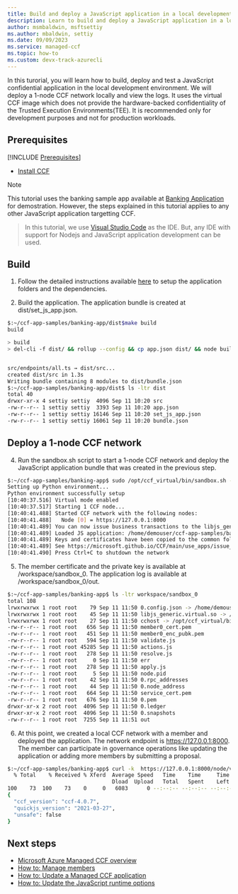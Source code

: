 ```yaml
---
title: Build and deploy a JavaScript application in a local development environment
description: Learn to build and deploy a JavaScript application in a local development environment
author: msmbaldwin, msftsettiy
ms.author: mbaldwin, settiy
ms.date: 09/09/2023
ms.service: managed-ccf
ms.topic: how-to
ms.custom: devx-track-azurecli
---
```


In this turorial, you will learn how to build, deploy and test a JavaScript confidential application in the local development environment. We will deploy a 1-node CCF network locally and view the logs. It uses the virtual CCF image which does not provide the hardware-backed confidentiality of the Trusted Execution Environments(TEE). It is recommended only for development purposes and not for production workloads.

## Prerequisites

[!INCLUDE [Prerequisites](./includes/proposal-prerequisites.md)]
- [Install CCF](https://github.com/Microsoft/CCF/releases)

> [!Note]
> This tutorial uses the banking sample app available at [Banking Application](https://github.com/microsoft/ccf-app-samples/tree/main/banking-app) for demostration. However, the steps explained in this tutorial applies to any other JavaScript application targetting CCF. 

> In this tutorial, we use [Visual Studio Code](https://code.visualstudio.com/) as the IDE. But, any IDE with support for Nodejs and JavaScript application development can be used.

## Build

1. Follow the detailed instructions available [here](https://microsoft.github.io/CCF/main/build_apps/js_app_ts.html) to setup the application folders and the dependencies.

2. Build the application. The application bundle is created at dist/set_js_app.json.

```bash
$:~/ccf-app-samples/banking-app/dist$make build
build

> build
> del-cli -f dist/ && rollup --config && cp app.json dist/ && node build_bundle.js dist/


src/endpoints/all.ts → dist/src...
created dist/src in 1.3s
Writing bundle containing 8 modules to dist/bundle.json
$:~/ccf-app-samples/banking-app/dist$ ls -ltr dist
total 40
drwxr-xr-x 4 settiy settiy  4096 Sep 11 10:20 src
-rw-r--r-- 1 settiy settiy  3393 Sep 11 10:20 app.json
-rw-r--r-- 1 settiy settiy 16146 Sep 11 10:20 set_js_app.json
-rw-r--r-- 1 settiy settiy 16061 Sep 11 10:20 bundle.json
```
## Deploy a 1-node CCF network

4. Run the sandbox.sh script to start a 1-node CCF network and deploy the JavaScript application bundle that was created in the previous step. 

```bash
$:~/ccf-app-samples/banking-app$ sudo /opt/ccf_virtual/bin/sandbox.sh --js-app-bundle ~/ccf-app-samples/banking-app/dist/
Setting up Python environment...
Python environment successfully setup
[10:40:37.516] Virtual mode enabled
[10:40:37.517] Starting 1 CCF node...
[10:40:41.488] Started CCF network with the following nodes:
[10:40:41.488]   Node [0] = https://127.0.0.1:8000
[10:40:41.489] You can now issue business transactions to the libjs_generic application
[10:40:41.489] Loaded JS application: /home/demouser/ccf-app-samples/banking-app/dist/
[10:40:41.489] Keys and certificates have been copied to the common folder: /home/demouser/ccf-app-samples/banking-app/workspace/sandbox_common
[10:40:41.489] See https://microsoft.github.io/CCF/main/use_apps/issue_commands.html for more information
[10:40:41.490] Press Ctrl+C to shutdown the network
```

5. The member certificate and the private key is available at /workspace/sandbox_0. The application log is available at /workspace/sandbox_0/out.

```bash
$:~/ccf-app-samples/banking-app$ ls -ltr workspace/sandbox_0
total 108
lrwxrwxrwx 1 root root    79 Sep 11 11:50 0.config.json -> /home/demouser/ccf-app-samples/banking-app/workspace/sandbox_common/0.config.json
lrwxrwxrwx 1 root root    45 Sep 11 11:50 libjs_generic.virtual.so -> /opt/ccf_virtual/lib/libjs_generic.virtual.so
lrwxrwxrwx 1 root root    27 Sep 11 11:50 cchost -> /opt/ccf_virtual/bin/cchost
-rw-r--r-- 1 root root   656 Sep 11 11:50 member0_cert.pem
-rw-r--r-- 1 root root   451 Sep 11 11:50 member0_enc_pubk.pem
-rw-r--r-- 1 root root   594 Sep 11 11:50 validate.js
-rw-r--r-- 1 root root 45285 Sep 11 11:50 actions.js
-rw-r--r-- 1 root root   278 Sep 11 11:50 resolve.js
-rw-r--r-- 1 root root     0 Sep 11 11:50 err
-rw-r--r-- 1 root root   278 Sep 11 11:50 apply.js
-rw-r--r-- 1 root root     5 Sep 11 11:50 node.pid
-rw-r--r-- 1 root root    42 Sep 11 11:50 0.rpc_addresses
-rw-r--r-- 1 root root    44 Sep 11 11:50 0.node_address
-rw-r--r-- 1 root root   664 Sep 11 11:50 service_cert.pem
-rw-r--r-- 1 root root   676 Sep 11 11:50 0.pem
drwxr-xr-x 2 root root  4096 Sep 11 11:50 0.ledger
drwxr-xr-x 2 root root  4096 Sep 11 11:50 0.snapshots
-rw-r--r-- 1 root root  7255 Sep 11 11:51 out
```

6. At this point, we created a local CCF network with a member and deployed the application. The network endpoint is https://127.0.0.1:8000. The member can participate in governance operations like updating the application or adding more members by submitting a proposal.

```Bash
$:~/ccf-app-samples/banking-app$ curl -k  https://127.0.0.1:8000/node/version | jq
  % Total    % Received % Xferd  Average Speed   Time    Time     Time  Current
                                 Dload  Upload   Total   Spent    Left  Speed
100    73  100    73    0     0   6083      0 --:--:-- --:--:-- --:--:--  6083
{
  "ccf_version": "ccf-4.0.7",
  "quickjs_version": "2021-03-27",
  "unsafe": false
}
```

## Next steps

- [Microsoft Azure Managed CCF overview](overview.md)
- [How to: Manage members](how-to-manage-members.md)
- [How to: Update a Managed CCF application](how-to-update-application.md)
- [How to: Update the JavaScript runtime options](how-to-update-js-runtime-options.md)